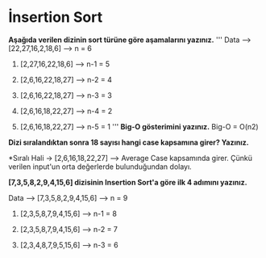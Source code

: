 # İnsertion Sort

**Aşağıda verilen dizinin sort türüne göre aşamalarını yazınız.**
'''
Data --> [22,27,16,2,18,6] --> n = 6

1. [2,27,16,22,18,6] --> n-1 = 5

2. [2,6,16,22,18,27] --> n-2 = 4

3. [2,6,16,22,18,27] --> n-3 = 3

4. [2,6,16,18,22,27] --> n-4 = 2

5. [2,6,16,18,22,27] --> n-5 = 1
'''
**Big-O gösterimini yazınız.**
Big-O = O(n2)

**Dizi sıralandıktan sonra 18 sayısı hangi case kapsamına girer? Yazınız.**

*Sıralı Hali -> [2,6,16,18,22,27] --> Average Case kapsamında girer. Çünkü verilen input'un orta değerlerde bulunduğundan dolayı.

**[7,3,5,8,2,9,4,15,6] dizisinin Insertion Sort'a göre ilk 4 adımını yazınız.**

Data --> [7,3,5,8,2,9,4,15,6] --> n = 9

1. [2,3,5,8,7,9,4,15,6] --> n-1 = 8

2. [2,3,5,8,7,9,4,15,6] --> n-2 = 7

3. [2,3,4,8,7,9,5,15,6] --> n-3 = 6





